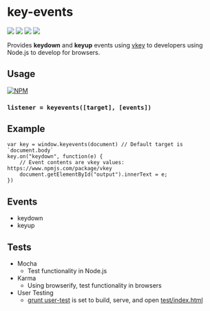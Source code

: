# key-events
![](https://travis-ci.org/apexearth/key-events.svg)
![](http://img.shields.io/npm/v/key-events.svg?style=flat)
![](http://img.shields.io/npm/dm/key-events.svg?style=flat)
![](http://img.shields.io/npm/l/key-events.svg?style=flat)

Provides **keydown** and **keyup** events using [vkey](https://www.npmjs.com/package/vkey)
 to developers using Node.js to develop for browsers.
 
## Usage

[![NPM](https://nodei.co/npm/key-events.png)](https://nodei.co/npm/key-events/)

### `listener = keyevents([target], [events])`

## Example

    var key = window.keyevents(document) // Default target is `document.body`
    key.on("keydown", function(e) {
        // Event contents are vkey values: https://www.npmjs.com/package/vkey
        document.getElementById("output").innerText = e;
    })
    
## Events

- keydown
- keyup

## Tests

- Mocha
   - Test functionality in Node.js
- Karma
   - Using browserify, test functionality in browsers
- User Testing
   - [grunt user-test](Gruntfile.js) is set to build, serve, and open [test/index.html](test/index.html)
